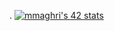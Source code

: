 
.
  [![mmaghri's 42 stats](https://badge.mediaplus.ma/greenbinary/mmaghri?42Network=off)](https://github.com/oakoudad/badge42)  
